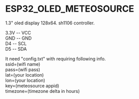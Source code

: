 # ESP32_OLED_METEOSOURCE
  
1.3" oled display 128x64. sh1106 controller.  

3.3V -- VCC  
GND  -- GND  
D4   -- SCL  
D5   -- SDA  
  
It need "config.txt" with requiring following info.  
ssid=(wifi name)  
pass=(wifi pass)  
lat=(your location)  
lon=(your location)  
key=(meteosource appid)  
timezone=(timezone delta in hours)
  
  
